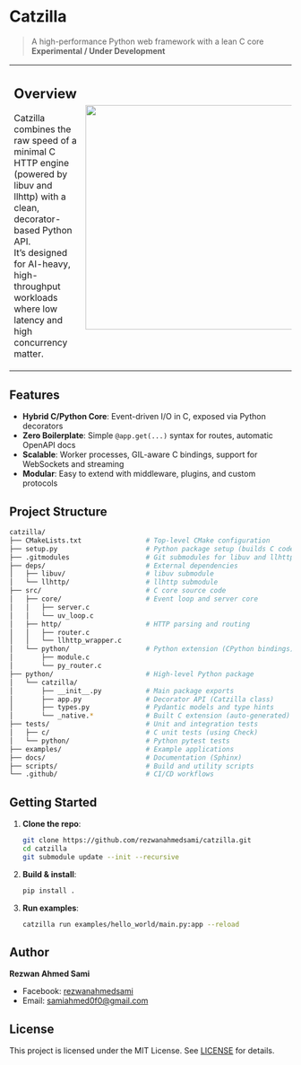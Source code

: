 # Catzilla

> A high-performance Python web framework with a lean C core  
> **Experimental / Under Development**

<table>
<tr>
<td>

## Overview

Catzilla combines the raw speed of a minimal C HTTP engine (powered by libuv and llhttp) with a clean, decorator-based Python API.  
It’s designed for AI-heavy, high-throughput workloads where low latency and high concurrency matter.

</td>
<td><img src="https://raw.githubusercontent.com/your-username/catzilla/main/catzilla/logo.png" width="400"/></td>
</tr>
</table>


## Features

- **Hybrid C/Python Core**: Event-driven I/O in C, exposed via Python decorators  
- **Zero Boilerplate**: Simple `@app.get(...)` syntax for routes, automatic OpenAPI docs  
- **Scalable**: Worker processes, GIL-aware C bindings, support for WebSockets and streaming  
- **Modular**: Easy to extend with middleware, plugins, and custom protocols

## Project Structure

```bash
catzilla/
├── CMakeLists.txt                # Top-level CMake configuration
├── setup.py                      # Python package setup (builds C code via CMake)
├── .gitmodules                   # Git submodules for libuv and llhttp
├── deps/                         # External dependencies
│   ├── libuv/                    # libuv submodule
│   └── llhttp/                   # llhttp submodule
├── src/                          # C core source code
│   ├── core/                     # Event loop and server core
│   │   ├── server.c
│   │   └── uv_loop.c
│   ├── http/                     # HTTP parsing and routing
│   │   ├── router.c
│   │   └── llhttp_wrapper.c
│   └── python/                   # Python extension (CPython bindings)
│       ├── module.c
│       └── py_router.c
├── python/                       # High-level Python package
│   └── catzilla/
│       ├── __init__.py           # Main package exports
│       ├── app.py                # Decorator API (Catzilla class)
│       ├── types.py              # Pydantic models and type hints
│       └── _native.*             # Built C extension (auto-generated)
├── tests/                        # Unit and integration tests
│   ├── c/                        # C unit tests (using Check)
│   └── python/                   # Python pytest tests
├── examples/                     # Example applications
├── docs/                         # Documentation (Sphinx)
├── scripts/                      # Build and utility scripts
└── .github/                      # CI/CD workflows
````

## Getting Started

1. **Clone the repo**:

   ```bash
   git clone https://github.com/rezwanahmedsami/catzilla.git
   cd catzilla
   git submodule update --init --recursive
   ```

2. **Build & install**:

   ```bash
   pip install .
   ```

3. **Run examples**:

   ```bash
   catzilla run examples/hello_world/main.py:app --reload
   ```

## Author

**Rezwan Ahmed Sami**

* Facebook: [rezwanahmedsami](https://www.facebook.com/rezwanahmedsami)
* Email: [samiahmed0f0@gmail.com](mailto:samiahmed0f0@gmail.com)

## License

This project is licensed under the MIT License. See [LICENSE](LICENSE) for details.
